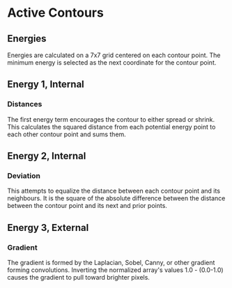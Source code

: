 # Active Contours

## Energies

Energies are calculated on a 7x7 grid centered on each contour point. The minimum energy is selected as the next coordinate for the contour point.

## Energy 1, Internal
### Distances

The first energy term encourages the contour to either spread or shrink. This calculates the squared distance from each potential energy point to each other contour point and sums them.

## Energy 2, Internal
### Deviation

This attempts to equalize the distance between each contour point and its neighbours. It is the square of the absolute difference between the distance between the contour point and its next and prior points.

## Energy 3, External
### Gradient

The gradient is formed by the Laplacian, Sobel, Canny, or other gradient forming convolutions. Inverting the normalized array's values 1.0 - (0.0-1.0) causes the gradient to pull toward brighter pixels.